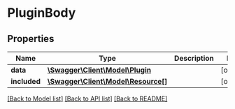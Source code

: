 # PluginBody

## Properties
Name | Type | Description | Notes
------------ | ------------- | ------------- | -------------
**data** | [**\Swagger\Client\Model\Plugin**](Plugin.md) |  | [optional] 
**included** | [**\Swagger\Client\Model\Resource[]**](Resource.md) |  | [optional] 

[[Back to Model list]](../../README.md#documentation-for-models) [[Back to API list]](../../README.md#documentation-for-api-endpoints) [[Back to README]](../../README.md)

